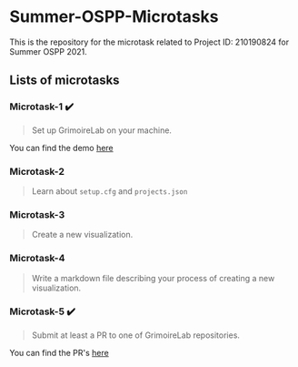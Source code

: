 # Summer-OSPP-Microtasks

This is the repository for the microtask related to Project ID: 210190824 for Summer OSPP 2021.

## Lists of microtasks

### Microtask-1 :heavy_check_mark:

<blockquote>
Set up GrimoireLab on your machine.
</blockquote>

You can find the demo [here](https://github.com/VSevagen/Summer-OSPP-Microtasks/tree/main/microtask-1)

### Microtask-2

<blockquote>
Learn about <code>setup.cfg</code> and <code>projects.json</code>
</blockquote>

### Microtask-3

<blockquote>
Create a new visualization.
</blockquote>

### Microtask-4

<blockquote>
Write a markdown file describing your process of creating a new visualization.
</blockquote>

### Microtask-5 :heavy_check_mark:

<blockquote>
Submit at least a PR to one of GrimoireLab repositories.
</blockquote>

You can find the PR's [here](https://github.com/VSevagen/Summer-OSPP-Microtasks/tree/main/microtask-5)
